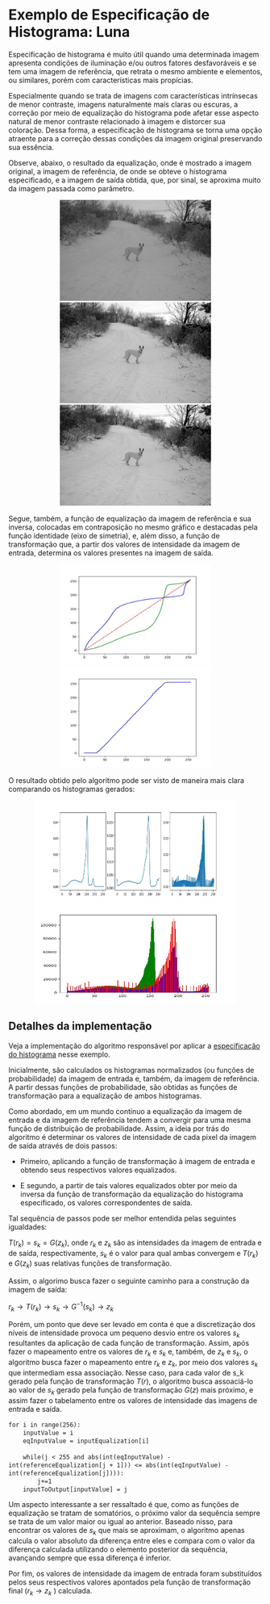 # Exemplo de Especificação de Histograma: Luna

Especificação de histograma é muito útil quando uma determinada imagem apresenta condições de iluminação e/ou outros fatores desfavoráveis e se tem uma imagem de referência, que retrata o mesmo ambiente e elementos, ou similares, porém com características mais propícias.

Especialmente quando se trata de imagens com características intrínsecas de menor contraste, imagens naturalmente mais claras ou escuras, a correção por meio de equalização do histograma pode afetar esse aspecto natural de menor contraste relacionado à imagem e distorcer sua coloração. Dessa forma, a especificação de histograma se torna uma opção atraente para a correção dessas condições da imagem original preservando sua essência.

Observe, abaixo, o resultado da equalização, onde é mostrado a imagem original, a imagem de referência, de onde se obteve o histograma especificado, e a imagem de saída obtida, que, por sinal, se aproxima muito da imagem passada como parâmetro.

<p align="center">
    <img src="../readmeImg/luna.jpg" width="300px" height="200px">
    <img src="../readmeImg/lunaReferencia.jpg" width="300px" height="200px">
    <img src="../readmeImg/luna_output.jpg" width="300px" height="200px">
</p>

Segue, também, a função de equalização da imagem de referência e sua inversa, colocadas em contraposição no mesmo gráfico e destacadas pela função identidade (eixo de simetria), e, além disso, a função de transformação que, a partir dos valores de intensidade da imagem de entrada, determina os valores presentes na imagem de saída.

<p align="center">
    <img src="./readmeImg/funcao_inversa.jpg" width="300px" height="200px">
    <img src="./readmeImg/funcao_transformacao.jpg" width="300px" height="200px">
</p>

O resultado obtido pelo algoritmo pode ser visto de maneira mais clara comparando os histogramas gerados:

<p align="center">
    <img src="./readmeImg/histogramas.jpg" width="400px" height="200px">
    <img src="./readmeImg/histogramas_juntos.jpg" width="400px" height="200px">
</p>

## Detalhes da implementação

Veja a implementação do algoritmo responsável por aplicar a [especificação do histograma](especificacao.py) nesse exemplo.

Inicialmente, são calculados os histogramas normalizados (ou funções de probabilidade) da imagem de entrada e, também, da imagem de referência. A partir dessas funções de probabilidade, são obtidas as funções de transformação para a equalização de ambos histogramas.

Como abordado, em um mundo contínuo a equalização da imagem de entrada e da imagem de referência tendem a convergir para uma mesma função de distribuição de probabilidade. Assim, a ideia por trás do algoritmo é determinar os valores de intensidade de cada pixel da imagem de saída através de dois passos: 

* Primeiro, aplicando a função de transformação à imagem de entrada e obtendo seus respectivos valores equalizados.

* E segundo, a partir de tais valores equalizados obter por meio da inversa da função de transformação da equalização do histograma especificado, os valores correspondentes de saída.

Tal sequência de passos pode ser melhor entendida pelas seguintes igualdades:

$T(r_k) = s_k = G(z_k)$, onde $r_k$ e $z_k$ são as intensidades da imagem de entrada e de saída, respectivamente, $s_k$ é o valor para qual ambas convergem e $T(r_k)$ e $G(z_k)$ suas relativas funções de transformação. 

Assim, o algorimo busca fazer o seguinte caminho para a construção da imagem de saída:

$r_k \rightarrow T(r_k) \rightarrow s_k \rightarrow G^{-1}(s_k) \rightarrow z_k$

Porém, um ponto que deve ser levado em conta é que a discretização dos níveis de intensidade provoca um pequeno desvio entre os valores $s_k$ resultantes da aplicação de cada função de transformação. Assim, após fazer o mapeamento entre os valores de $r_k$ e $s_k$ e, também, de $z_k$ e $s_k$, o algoritmo busca fazer o mapeamento entre $r_k$ e $z_k$, por meio dos valores $s_k$ que intermediam essa associação. Nesse caso, para cada valor de s_k gerado pela função de transformação $T(r)$, o algoritmo busca assoaciá-lo ao valor de $s_k$ gerado pela função de transformação $G(z)$ mais próximo, e assim fazer o tabelamento entre os valores de intensidade das imagens de entrada e saída.

```
for i in range(256):
    inputValue = i
    eqInputValue = inputEqualization[i]

    while(j < 255 and abs(int(eqInputValue) - int(referenceEqualization[j + 1])) <= abs(int(eqInputValue) - int(referenceEqualization[j]))):
        j+=1
    inputToOutput[inputValue] = j
```

Um aspecto interessante a ser ressaltado é que, como as funções de equalização se tratam de somatórios, o próximo valor da sequência sempre se trata de um valor maior ou igual ao anterior. Baseado nisso, para encontrar os valores de $s_k$ que mais se aproximam, o algoritmo apenas calcula o valor absoluto da diferença entre eles e compara com o valor da diferença calculada utilizando o elemento posterior da sequência, avançando sempre que essa diferença é inferior.

Por fim, os valores de intensidade da imagem de entrada foram substituídos pelos seus respectivos valores apontados pela função de transformação final ($r_k \rightarrow z_k$ ) calculada.